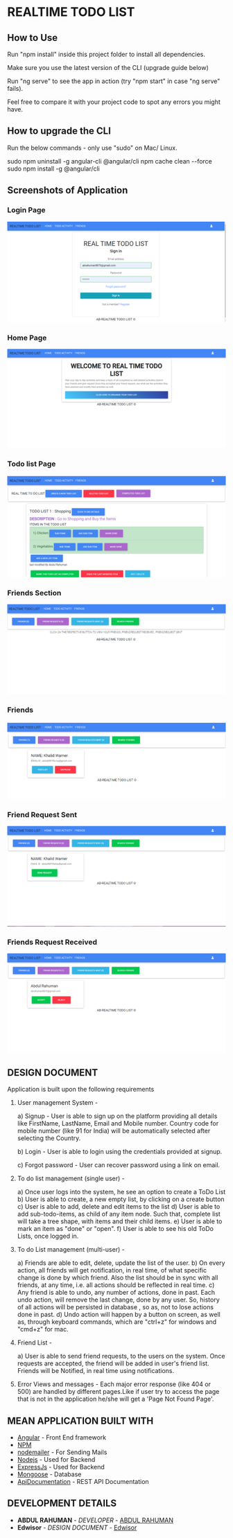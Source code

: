# REALTIME TODO LIST 

## How to Use

Run "npm install" inside this project folder to install all dependencies.

Make sure you use the latest version of the CLI (upgrade guide below)

Run "ng serve" to see the app in action (try "npm start" in case "ng serve" fails).

Feel free to compare it with your project code to spot any errors you might have.


How to upgrade the CLI
-----------------------

Run the below commands - only use "sudo" on Mac/ Linux.

sudo npm uninstall -g angular-cli @angular/cli
npm cache clean --force
sudo npm install -g @angular/cli



## Screenshots of Application

### Login Page
![alt loginpage](https://github.com/Abdull8870/RealTimeTodo-Angular-ForntEnd/blob/master/Screenshot/Loginpage.PNG)


### Home Page
![alt HomePage](https://github.com/Abdull8870/RealTimeTodo-Angular-ForntEnd/blob/master/Screenshot/Home.PNG)

### Todo list Page
![alt todolistpage](https://github.com/Abdull8870/RealTimeTodo-Angular-ForntEnd/blob/master/Screenshot/Todo.PNG)

### Friends Section
![alt friendspage](https://github.com/Abdull8870/RealTimeTodo-Angular-ForntEnd/blob/master/Screenshot/friends.PNG)


### Friends
![alt friend](https://github.com/Abdull8870/RealTimeTodo-Angular-ForntEnd/blob/master/Screenshot/friendAccepted.PNG)

### Friend Request Sent
![alt friendRequestSent](https://github.com/Abdull8870/RealTimeTodo-Angular-ForntEnd/blob/master/Screenshot/sendRequest.PNG)


### Friends Request Received
![alt friendRequestReceived](https://github.com/Abdull8870/RealTimeTodo-Angular-ForntEnd/blob/master/Screenshot/friendRequestreceived.PNG)



## DESIGN DOCUMENT

Application is built upon the following requirements


1) User management System -

    a) Signup - User is able to sign up on the platform providing all
details like FirstName, LastName, Email and Mobile number. Country
code for mobile number (like 91 for India) will be automatically selected after selecting the Country.

    b) Login - User is able to login using the credentials provided at signup.

    c) Forgot password - User can recover password using a link on email. 


2) To do list management (single user) -

    a) Once user logs into the system, he see an option to create a ToDo List
    b) User is able to create, a new empty list, by clicking on a create button
    c) User is able to add, delete and edit items to the list
    d) User is able to add sub-todo-items, as child of any item node.
    Such that, complete list will take a tree shape, with items and their
    child items.
    e) User is able to mark an item as "done" or "open".
    f) User is able to see his old ToDo Lists, once logged in.

3) To do List management (multi-user) -

    a) Friends are able to edit, delete, update the list of the user.
    b) On every action, all friends will get notification, in real time, of what specific
    change is done by which friend. Also the list should be in sync with all
    friends, at any time, i.e. all actions should be reflected in real time.
    c) Any friend is able to undo, any number of actions, done in past.
    Each undo action, will remove the last change, done by any user. So,
    history of all actions will be persisted in database , so as, not to
    lose actions done in past.
    d) Undo action will happen by a button on screen, as well as, through
    keyboard commands, which are "ctrl+z" for windows and "cmd+z" for mac.

4) Friend List -

    a) User is able to send friend requests, to the users on the
    system. Once requests are accepted, the friend will be added in user's
    friend list. Friends will be Notified, in real time using notifications.


5) Error Views and messages - Each major error response
(like 404 or 500) are handled by different pages.Like if user try to access the page that is not in the application he/she will get a 'Page Not Found Page'.


## MEAN APPLICATION BUILT WITH

* [Angular](https://angular.io/) - Front End framework
* [NPM](https://www.npmjs.com/) 
* [nodemailer](https://nodemailer.com/about/) - For Sending Mails
* [Nodejs](https://nodejs.org/en/) - Used for Backend 
* [ExpressJs](https://expressjs.com/) - Used for Backend
* [Mongoose](https://mongoosejs.com/) - Database
* [ApiDocumentation](http://expense-splitter-abv2.s3-website.us-east-2.amazonaws.com/) - REST API Documentation


## DEVELOPMENT DETAILS

* **ABDUL RAHUMAN** - *DEVELOPER* - [ABDUL RAHUMAN](https://github.com/Abdull8870)
* **Edwisor** - *DESIGN DOCUMENT* - [Edwisor](https://www.edwisor.com)

